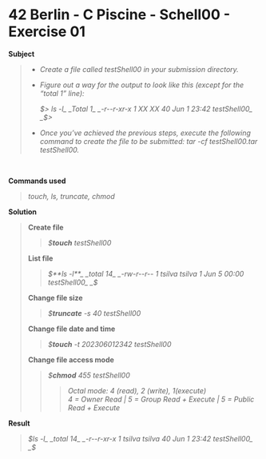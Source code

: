 # 42 Berlin - C Piscine - Schell00 - Exercise 01


**Subject**
> * _Create a file called testShell00 in your submission directory._
>
> * _Figure out a way for the output to look like this (except for the “total 1” line):_
>
>    _$> ls -l_   
>_Total 1_  
>_-r--r-xr-x 1 XX XX 40 Jun 1 23:42 testShell00_    
>_$>_   
>
> * _Once you’ve achieved the previous steps, execute the following command to create
the file to be submitted: tar -cf testShell00.tar testShell00._
>

<br>

**Commands used**   
>_touch, ls, truncate, chmod_   

**Solution**    
>**Create file**   
>>_$**touch** testShell00_   
>
>**List file**    
>>_$**ls -l**_   
>>_total 14_   
>>_-rw-r--r-- 1 tsilva tsilva 1 Jun  5 00:00 testShell00_   
>>_$_
>
>**Change file size**    
>>_$**truncate** -s 40 testShell00_    
>
>**Change file date and time**    
>>_$**touch** -t 202306012342 testShell00_    
>
>**Change file access mode**    
>>_$**chmod** 455 testShell00_    
>>>_Octal mode: 4 (read), 2 (write), 1(execute)_    
>>>_4 = Owner Read | 5 = Group Read + Execute | 5 = Public Read + Execute_   

**Result**    
>_$ls -l_   
>_total 14_    
>_-r--r-xr-x 1 tsilva tsilva 40 Jun  1 23:42 testShell00_    
>_$_